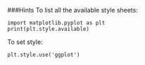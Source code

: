 ###Hints
To list all the available style sheets:

```
import matplotlib.pyplot as plt
print(plt.style.available)
```
To set style:

```
plt.style.use('ggplot')
```
